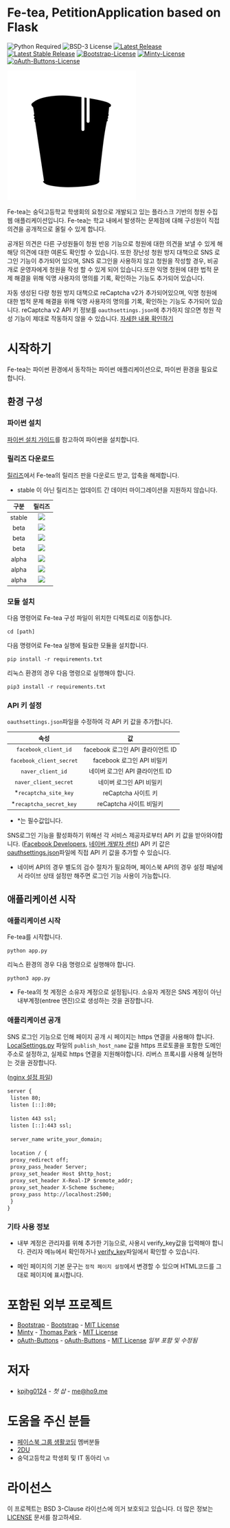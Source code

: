 Fe-tea, PetitionApplication based on Flask
====

![Python Required](https://img.shields.io/badge/python-3.5%20or%20higher-blue.svg?longCache=true&style=flat-square)
![BSD-3 License](https://img.shields.io/badge/license-BSD--3-lightgrey.svg?longCache=true&style=flat-square)
[![Latest Release](https://img.shields.io/badge/latest%20release-1.0-brightgreen.svg?longCache=true&style=flat-square)](https://github.com/kpjhg0124/PetitionApplication-py/releases/tag/1.0)
[![Latest Stable Release](https://img.shields.io/badge/stable-1.0-brightgreen.svg?longCache=true&style=flat-square)](https://github.com/kpjhg0124/PetitionApplication-py/releases/tag/1.0)
[![Bootstrap-License](https://img.shields.io/badge/bootstrap-MIT-cef19e.svg?longCache=true&style=flat-square)](https://github.com/twbs/bootstrap/blob/master/LICENSE)
[![Minty-License](https://img.shields.io/badge/minty-MIT-cef19e.svg?longCache=true&style=flat-square)](https://github.com/thomaspark/bootswatch/blob/master/LICENSE)
[![oAuth-Buttons-License](https://img.shields.io/badge/oauth--buttons-MIT-cef19e.svg?longCache=true&style=flat-square)](https://github.com/oAuth-Buttons/oAuth-Buttons/blob/master/LICENSE)

![](./fe.png)

Fe-tea는 숭덕고등학교 학생회의 요청으로 개발되고 있는 플라스크 기반의 청원 수집 웹 애플리케이션입니다. Fe-tea는 학교 내에서 발생하는 문제점에 대해 구성원이 직접 의견을 공개적으로 올릴 수 있게 합니다.

공개된 의견은 다른 구성원들이 청원 반응 기능으로 청원에 대한 의견을 보낼 수 있게 해 해당 의견에 대한 여론도 확인할 수 있습니다. 또한 장난성 청원 방지 대책으로 SNS 로그인 기능이 추가되어 있으며, SNS 로그인을 사용하지 않고 청원을 작성할 경우, 비공개로 운영자에게 청원을 작성 할 수 있게 되어 있습니다.또한 익명 청원에 대한 법적 문제 해결을 위해 익명 사용자의 명의를 기록, 확인하는 기능도 추가되어 있습니다.

자동 생성된 다량 청원 방지 대책으로 reCaptcha v2가 추가되어있으며, 익명 청원에 대한 법적 문제 해결을 위해 익명 사용자의 명의를 기록, 확인하는 기능도 추가되어 있습니다. reCaptcha v2 API 키 정보를 `oauthsettings.json`에 추가하지 않으면 청원 작성 기능이 제대로 작동하지 않을 수 있습니다. [자세한 내용 확인하기](api-%ED%82%A4-%EC%84%A4%EC%A0%95) 

# 시작하기
Fe-tea는 파이썬 환경에서 동작하는 파이썬 애플리케이션으로, 파이썬 환경을 필요로 합니다. 

## 환경 구성
### 파이썬 설치
[파이썬 설치 가이드](https://github.com/404-sdok/how-to-python/blob/master/0.md)를 참고하여 파이썬을 설치합니다.

### 릴리즈 다운로드
[릴리즈](https://github.com/kpjhg0124/PetitionApplication-py/releases)에서 Fe-tea의 릴리즈 판을 다운로드 받고, 압축을 해제합니다.
* stable 이 아닌 릴리즈는 업데이트 간 데이터 마이그레이션을 지원하지 않습니다.

| 구분 | 릴리즈 |
| :----: | :----: |
| stable | [![](https://img.shields.io/badge/stable-1.0-brightgreen.svg?longCache=true&style=flat-square)](https://github.com/kpjhg0124/PetitionApplication-py/releases/tag/1.0) |
| beta | [![](https://img.shields.io/badge/beta-1.0--3-yellowgreen.svg?longCache=true&style=flat-square)](https://github.com/kpjhg0124/PetitionApplication-py/releases/tag/1.0-beta-3) |
| beta | [![](https://img.shields.io/badge/beta-1.0--2-yellowgreen.svg?longCache=true&style=flat-square)](https://github.com/kpjhg0124/PetitionApplication-py/releases/tag/1.0-beta-2) |
| beta | [![](https://img.shields.io/badge/beta-1.0-yellowgreen.svg?longCache=true&style=flat-square)](https://github.com/kpjhg0124/PetitionApplication-py/releases/tag/1.0-beta) |
| alpha | [![](https://img.shields.io/badge/alpha-0.1.1-orange.svg?longCache=true&style=flat-square)](https://github.com/kpjhg0124/PetitionApplication-py/releases/tag/0.1.1-alpha-180923-de634fc-remake) |
| alpha | [![](https://img.shields.io/badge/alpha-0.1--2-orange.svg?longCache=true&style=flat-square)](https://github.com/kpjhg0124/PetitionApplication-py/releases/tag/0.1-Alpha-180817-02-98df461) |
| alpha | [![](https://img.shields.io/badge/alpha-0.1--1-orange.svg?longCache=true&style=flat-square)](https://github.com/kpjhg0124/PetitionApplication-py/releases/tag/0.1-Alpha-180815-01-637212c) |

### 모듈 설치
다음 명령어로 Fe-tea 구성 파일이 위치한 디렉토리로 이동합니다.
```
cd [path]
```


다음 명령어로 Fe-tea 실행에 필요한 모듈을 설치합니다.
```
pip install -r requirements.txt
```
리눅스 환경의 경우 다음 명령으로 실행해야 합니다.
```
pip3 install -r requirements.txt
```

### API 키 설정
`oauthsettings.json`파일을 수정하여 각 API 키 값을 추가합니다.

| 속성 | 값 |
| :----: | :----: | 
| `facebook_client_id` | facebook 로그인 API 클라이언트 ID |
| `facebook_client_secret` | facebook 로그인 API 비밀키 |
| `naver_client_id` | 네이버 로그인 API 클라이언트 ID |
| `naver_client_secret` | 네이버 로그인 API 비밀키 |
| \*`recaptcha_site_key` | reCaptcha 사이트 키 |
| \*`recaptcha_secret_key` | reCaptcha 사이트 비밀키|
* \*는 필수값입니다.

SNS로그인 기능을 활성화하기 위해선 각 서비스 제공자로부터 API 키 값을 받아와야합니다. ([Facebook Developers](https://developers.facebook.com/), [네이버 개발자 센터](https://developers.naver.com/main/)) API 키 값은 [oauthsettings.json](/oauthsettings.json)파일에 직접 API 키 값을 추가할 수 있습니다.
  * 네이버 API의 경우 별도의 검수 절차가 필요하며, 페이스북 API의 경우 설정 패널에서 라이브 상태 설정만 해주면 로그인 기능 사용이 가능합니다.

## 애플리케이션 시작
### 애플리케이션 시작
Fe-tea를 시작합니다.
```
python app.py
```
리눅스 환경의 경우 다음 명령으로 실행해야 합니다.
```
python3 app.py
```

* Fe-tea의 첫 계정은 소유자 계정으로 설정됩니다. 소유자 계정은 SNS 계정이 아닌 내부계정(entree 엔진)으로 생성하는 것을 권장합니다.

### 애플리케이션 공개
SNS 로그인 기능으로 인해 페이지 공개 시 페이지는 https 연결을 사용해야 합니다. [LocalSettings.py](./LocalSettings.py) 파일의 `publish_host_name` 값을 https 프로토콜을 포함한 도메인 주소로 설정하고, 실제로 https 연결을 지원해야합니다. 리버스 프록시를 사용해 실현하는 것을 권장합니다. 

([nginx 설정 파일](./conf/nginx.conf))

```
server {
 listen 80;
 listen [::]:80;

 listen 443 ssl;
 listen [::]:443 ssl;

 server_name write_your_domain;

 location / {
 proxy_redirect off;
 proxy_pass_header Server;
 proxy_set_header Host $http_host;
 proxy_set_header X-Real-IP $remote_addr;
 proxy_set_header X-Scheme $scheme;
 proxy_pass http://localhost:2500;
 }
}
```

### 기타 사용 정보 

* 내부 계정은 관리자를 위해 추가한 기능으로, 사용시 verify_key값을 입력해야 합니다. 관리자 메뉴에서 확인하거나 [verify_key](/verify_key)파일에서 확인할 수 있습니다.

* 메인 페이지의 기본 문구는 ```정적 페이지 설정```에서 변경할 수 있으며 HTML코드를 그대로 페이지에 표시합니다.

# 포함된 외부 프로젝트
* [Bootstrap](https://getbootstrap.com/) - [Bootstrap](https://github.com/twbs) - [MIT License](https://github.com/twbs/bootstrap/blob/master/LICENSE)
* [Minty](https://bootswatch.com/minty/) - [Thomas Park](https://thomaspark.co/) - [MIT License](https://github.com/thomaspark/bootswatch/blob/master/LICENSE)
* [oAuth-Buttons](https://github.com/oAuth-Buttons/oAuth-Buttons) - [oAuth-Buttons](https://github.com/oAuth-Buttons) - [MIT License](https://github.com/oAuth-Buttons/oAuth-Buttons/blob/master/LICENSE) _일부 포함 및 수정됨_

# 저자
* [kpjhg0124](https://github.com/kpjhg0124) - _첫 삽_ - [me@ho9.me](mailto:me@ho9.me)

# 도움을 주신 분들
* [페이스북 그룹 생활코딩](https://www.facebook.com/groups/codingeverybody/) 멤버분들
* [2DU](https://github.com/2du)
* 숭덕고등학교 학생회 및 IT 동아리 `\n`

# 라이선스
이 프로젝트는 BSD 3-Clause 라이선스에 의거 보호되고 있습니다. 더 많은 정보는 [LICENSE](/LICENSE) 문서를 참고하세요.
